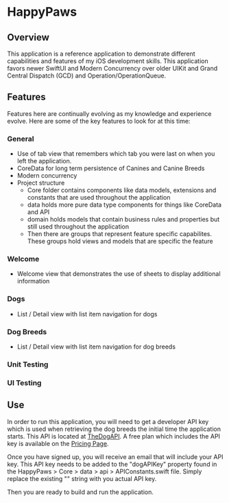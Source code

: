 # HappyPaws

## Overview
This application is a reference application to demonstrate different capabilities and features
of my iOS development skills. This application favors newer SwiftUI and Modern Concurrency over
older UIKit and Grand Central Dispatch (GCD) and Operation/OperationQueue.

## Features
Features here are continually evolving as my knowledge and experience evolve. Here are some of
the key features to look for at this time:

### General
- Use of tab view that remembers which tab you were last on when you left the application.
- CoreData for long term persistence of Canines and Canine Breeds
- Modern concurrency
- Project structure
  - Core folder contains components like data models, extensions and constants that are used throughout the application
  - data holds more pure data type components for things like CoreData and API
  - domain holds models that contain business rules and properties but still used throughout the application
  - Then there are groups that represent feature specific capabilites. These groups hold views and models that are specific the feature

### Welcome
- Welcome view that demonstrates the use of sheets to display additional information 

### Dogs
- List / Detail view with list item navigation for dogs

### Dog Breeds
- List / Detail view with list item navigation for dog breeds

### Unit Testing

### UI Testing

## Use
In order to run this application, you will need to get a developer API key which is used
when retrieving the dog breeds the initial time the application starts. This API is
located at [TheDogAPI](https://thedogapi.com). A free plan which includes the API key
is available on the [Pricing Page](https://thedogapi.com/#pricing).

Once you have signed up, you will receive an email that will include your API key.
This API key needs to be added to the "dogAPIKey" property found in the HappyPaws > 
Core > data > api > APIConstants.swift file. Simply replace the existing "<your API key here>"
string with you actual API key.

Then you are ready to build and run the application.

